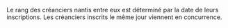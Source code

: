 Le rang des créanciers nantis entre eux est déterminé par la date de leurs inscriptions. Les créanciers inscrits le même jour viennent en concurrence.

